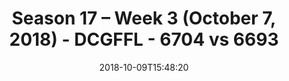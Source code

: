 ---
title: Season 17 – Week 3 (October 7, 2018) - DCGFFL - 6704 vs 6693
teams_score:
- team: 6704
  score:
- team: 6693
  score: 28
mvp: M. Summerside (Red); B. Allen (Hunter)
game-ball: D. Hughes (Red); C. Arnold (Hunter)
season: 17
week: 3
date: '2018-10-09T15:48:20'
pageid: season-17-week-3-october-7-2018-6704-vs-6693
---